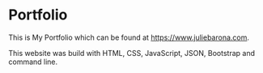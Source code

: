 # Portfolio
 This is My Portfolio which can be found at https://www.juliebarona.com.

This website was build with HTML, CSS, JavaScript, JSON, Bootstrap and command line.
